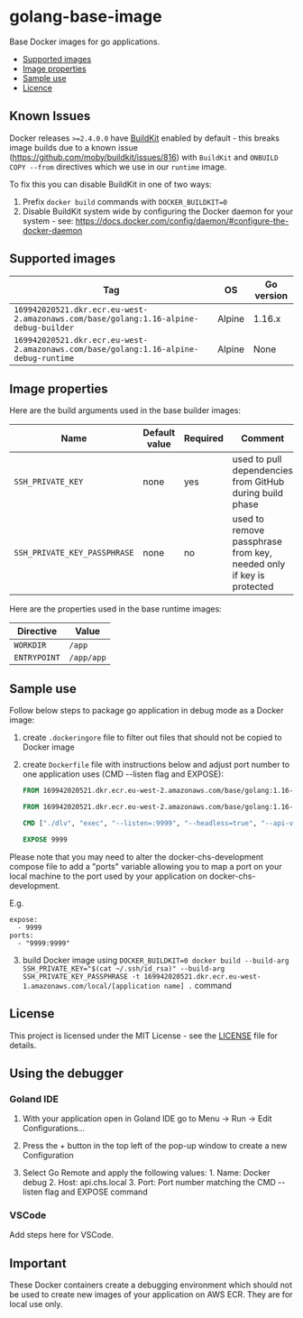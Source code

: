 # golang-base-image

Base Docker images for go applications.

- [Supported images](#supported-images)
- [Image properties](#image-properties)
- [Sample use](#sample-use)
- [Licence](#license)

## Known Issues

Docker releases `>=2.4.0.0` have [BuildKit](https://github.com/moby/buildkit) enabled by default - this breaks image builds due to a known issue (https://github.com/moby/buildkit/issues/816) with `BuildKit` and `ONBUILD COPY --from` directives which we use in our `runtime` image.

To fix this you can disable BuildKit in one of two ways:

1. Prefix `docker build` commands with `DOCKER_BUILDKIT=0`
2. Disable BuildKit system wide by configuring the Docker daemon for your system - see: https://docs.docker.com/config/daemon/#configure-the-docker-daemon


## Supported images

| Tag                                                                                  | OS         | Go version |
| ------------------------------------------------------------------------------------ | ---------- | ---------- |
| `169942020521.dkr.ecr.eu-west-2.amazonaws.com/base/golang:1.16-alpine-debug-builder` | Alpine     | 1.16.x     |
| `169942020521.dkr.ecr.eu-west-2.amazonaws.com/base/golang:1.16-alpine-debug-runtime` | Alpine     | None       |

## Image properties

Here are the build arguments used in the base builder images:

| Name                         | Default value | Required | Comment                                                             |
| ---------------------------- | ------------- | -------- | ------------------------------------------------------------------- |
| `SSH_PRIVATE_KEY`            | none          | yes      | used to pull dependencies from GitHub during build phase            |
| `SSH_PRIVATE_KEY_PASSPHRASE` | none          | no       | used to remove passphrase from key, needed only if key is protected |

Here are the properties used in the base runtime images:

| Directive    | Value      |
| ------------ | ---------- |
| `WORKDIR`    | `/app`     |
| `ENTRYPOINT` | `/app/app` |

## Sample use

Follow below steps to package go application in debug mode as a Docker image:

1. create `.dockeringore` file to filter out files that should not be copied to Docker image

2. create `Dockerfile` file with instructions below and adjust port number to one application uses (CMD --listen flag and EXPOSE):

   ```dockerfile
   FROM 169942020521.dkr.ecr.eu-west-2.amazonaws.com/base/golang:1.16-alpine-debug-builder

   FROM 169942020521.dkr.ecr.eu-west-2.amazonaws.com/base/golang:1.16-alpine-debug-runtime

   CMD ["./dlv", "exec", "--listen=:9999", "--headless=true", "--api-version=2", "./app"]

   EXPOSE 9999
   ```

Please note that you may need to alter the docker-chs-development compose file to add a "ports" variable allowing you to map a port on your local machine to the
port used by your application on docker-chs-development.

E.g.

```
expose:
  - 9999
ports:
  - "9999:9999"
```

3. build Docker image using `DOCKER_BUILDKIT=0 docker build --build-arg SSH_PRIVATE_KEY="$(cat ~/.ssh/id_rsa)" --build-arg SSH_PRIVATE_KEY_PASSPHRASE -t 169942020521.dkr.ecr.eu-west-1.amazonaws.com/local/[application name] .` command

## License

This project is licensed under the MIT License - see the [LICENSE](LICENSE) file for details.

## Using the debugger

### Goland IDE

1. With your application open in Goland IDE go to Menu -> Run -> Edit Configurations...

2. Press the + button in the top left of the pop-up window to create a new Configuration

3. Select Go Remote and apply the following values:
        1. Name: Docker debug
        2. Host: api.chs.local
        3. Port: Port number matching the CMD --listen flag and EXPOSE command

### VSCode
Add steps here for VSCode.

## Important

These Docker containers create a debugging environment which should not be used to create new images of your application on AWS ECR. They are for local use only.
